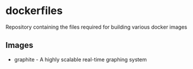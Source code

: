 dockerfiles
===========

Repository containing the files required for building various docker images


Images
---

* graphite - A highly scalable real-time graphing system
